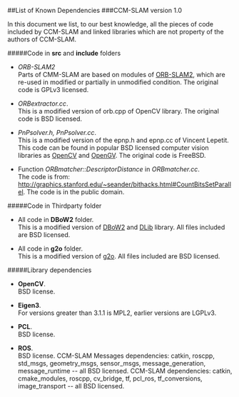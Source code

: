 ##List of Known Dependencies
###CCM-SLAM version 1.0

In this document we list, to our best knowledge, all the pieces of code included by CCM-SLAM and linked libraries which are not property of the authors of CCM-SLAM.

#####Code in **src** and **include** folders

* *ORB-SLAM2*  
Parts of CMM-SLAM are based on modules of [ORB-SLAM2](https://github.com/raulmur/ORB_SLAM2), which are re-used in modified or partially in unmodified condition. The original code is GPLv3 licensed.

* *ORBextractor.cc*.  
This is a modified version of orb.cpp of OpenCV library. The original code is BSD licensed.

* *PnPsolver.h, PnPsolver.cc*.  
This is a modified version of the epnp.h and epnp.cc of Vincent Lepetit. 
This code can be found in popular BSD licensed computer vision libraries as [OpenCV](https://github.com/Itseez/opencv/blob/master/modules/calib3d/src/epnp.cpp) and [OpenGV](https://github.com/laurentkneip/opengv/blob/master/src/absolute_pose/modules/Epnp.cpp). The original code is FreeBSD.

* Function *ORBmatcher::DescriptorDistance* in *ORBmatcher.cc*.  
The code is from: http://graphics.stanford.edu/~seander/bithacks.html#CountBitsSetParallel.
The code is in the public domain.

#####Code in Thirdparty folder

* All code in **DBoW2** folder.  
This is a modified version of [DBoW2](https://github.com/dorian3d/DBoW2) and [DLib](https://github.com/dorian3d/DLib) library. All files included are BSD licensed.

* All code in **g2o** folder.  
This is a modified version of [g2o](https://github.com/RainerKuemmerle/g2o). All files included are BSD licensed.

#####Library dependencies 

* **OpenCV**.  
BSD license.

* **Eigen3**.  
For versions greater than 3.1.1 is MPL2, earlier versions are LGPLv3.

* **PCL**.  
BSD license.

* **ROS**.  
BSD license. 
CCM-SLAM Messages dependencies: catkin, roscpp, std_msgs, geometry_msgs, sensor_msgs, message_generation, message_runtime -- all BSD licensed.
CCM-SLAM dependencies: catkin, cmake_modules, roscpp, cv_bridge, tf, pcl_ros, tf_conversions, image_transport -- all BSD licensed.

